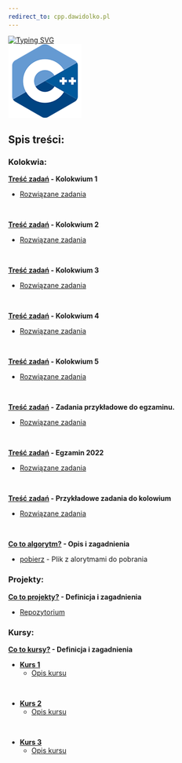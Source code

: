 ```yaml
---
redirect_to: cpp.dawidolko.pl
---
```


[![Typing SVG](https://readme-typing-svg.herokuapp.com?font=Fira+Code&weight=500&size=40&pause=1000&color=000000&width=600&height=100&lines=J%C4%99zyk+C%2B%2B)](https://git.io/typing-svg)
<br>![C++](C++.png)

## Spis treści:

### Kolokwia: 
**[Treść zadań](KOLOKWIUM/exam1/README.md) - Kolokwium 1**
 - [Rozwiązane zadania](https://github.com/dawidolko/Programming-Cpp/tree/main/KOLOKWIUM/exam1)

<br>

**[Treść zadań](KOLOKWIUM/exam2/README.md) - Kolokwium 2**
 - [Rozwiązane zadania](https://github.com/dawidolko/Programming-Cpp/tree/main/KOLOKWIUM/exam2)

<br>

**[Treść zadań](KOLOKWIUM/exam4/README.md) - Kolokwium 3**
 - [Rozwiązane zadania](https://github.com/dawidolko/Programming-Cpp/tree/main/KOLOKWIUM/exam4)

<br>

**[Treść zadań](KOLOKWIUM/exam5/README.md) - Kolokwium 4**
 - [Rozwiązane zadania](https://github.com/dawidolko/Programming-Cpp/tree/main/KOLOKWIUM/exam5)

<br>

**[Treść zadań](KOLOKWIUM/exam6/README.md) - Kolokwium 5**
 - [Rozwiązane zadania](https://github.com/dawidolko/Programming-Cpp/tree/main/KOLOKWIUM/exam6)

<br>

**[Treść zadań](KOLOKWIUM/exam7/README.md) - Zadania przykładowe do egzaminu.**
 - [Rozwiązane zadania](https://github.com/dawidolko/Programming-Cpp/tree/main/KOLOKWIUM/exam7)

<br>

**[Treść zadań](KOLOKWIUM/exam3/README.md) - Egzamin 2022**
 - [Rozwiązane zadania](https://github.com/dawidolko/Programming-Cpp/tree/main/KOLOKWIUM/exam3)

<br>

**[Treść zadań](KOLOKWIUM/example/README.md) - Przykładowe zadania do kolowium**
 - [Rozwiązane zadania](https://github.com/dawidolko/Programming-Cpp/tree/main/KOLOKWIUM/example)

<br>

**[Co to algorytm?](KOLOKWIUM/algorytmy/README.md) - Opis i zagadnienia**
 - [pobierz](KOLOKWIUM/algorytmy/AlgorytmyBlokowe.docx) - Plik z alorytmami do pobrania

### Projekty:

**[Co to projekty?](projects/README.md) - Definicja i zagadnienia**
 - [Repozytorium](https://github.com/dawidolko/Programming-Cpp/tree/main/projects)

### Kursy:

**[Co to kursy?](Courses/README.md) - Definicja i zagadnienia**
- **[Kurs 1](https://github.com/dawidolko/Programming-C/tree/main/Courses/Course1)**
  - [Opis kursu](Courses/Course1/README.md)

<br>

- **[Kurs 2](https://github.com/dawidolko/Programming-C/tree/main/Courses/Course2)**
  - [Opis kursu](Courses/Course2/README.md)

<br>

- **[Kurs 3](https://github.com/dawidolko/Programming-C/tree/main/Courses/Course3)**
  - [Opis kursu](Courses/Course3/README.md)

